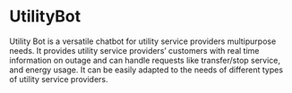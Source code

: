 # UtilityBot
Utility Bot is a versatile chatbot for utility service providers multipurpose needs. It provides utility service providers’ customers with real time information on outage and can  handle requests like transfer/stop service, and energy usage. It can be easily adapted to the needs of different types of utility service providers.
